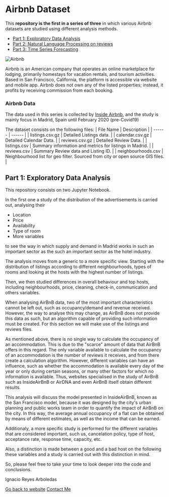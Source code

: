 # Airbnb Dataset

This **repository is the first in a series of three** in which various Airbnb datasets are studied using different analysis methods.

- [Part 1: Exploratory Data Analysis]()
- [Part 2: Natural Language Processing on reviews]()
- [Part 3: Time Series Forecasting]()

![Airbnb](https://upload.wikimedia.org/wikipedia/commons/thumb/6/69/Airbnb_Logo_Bélo.svg/320px-Airbnb_Logo_Bélo.svg.png)

Airbnb is an American company that operates an online marketplace for lodging, primarily homestays for vacation rentals, and tourism activities. Based in San Francisco, California, the platform is accessible via website and mobile app. Airbnb does not own any of the listed properties; instead, it profits by receiving commission from each booking.

### Airbnb Data
The data used in this series is collected by [Inside Airbnb](http://insideairbnb.com), and the study is mainly focus in Madrid, Spain until February 2020 (pre-Covid19)

The dataset consists on the following files:
| File Name | Description |
| ------ | ------ |
| listings.csv.gz | Detailed Listings data. |
| calendar.csv.gz | Detailed Calendar Data. |
| reviews.csv.gz | Detailed Review Data. |
| listings.csv | Summary information and metrics for listings in Madrid. |
| reviews.csv | Summary Review data and Listing ID. |
| neighbourhoods.csv | Neighbourhood list for geo filter. Sourced from city or open source GIS files. |

## Part 1: Exploratory Data Analysis
This repository consists on two Jupyter Notebook. 

In the first one a study of the distribution of the advertisements is carried out, analysing their
- Location
- Price
- Availability
- Type of room
- More variables

to see the way in which supply and demand in Madrid works in such an important sector as the such an important sector as the hotel industry.

The analysis moves from a generic to a more specific view. Starting with the distribution of listings according to different neighbourhoods, types of rooms and looking at the hosts with the highest number of listings.

Then, we then studied differences in overall behaviour and top hosts, including neighbourhoods, price, cleaning, check-in, communication and others variables.

When analysing AirBnB data, two of the most important characteristics cannot be left out, such as occupancy/demand and revenue received. However, the way to analyse this may change, as AirBnB does not provide this data as such, but an algorithm capable of providing such information must be created. For this section we will make use of the listings and reviews files.

As mentioned above, there is no single way to calculate the occupancy of an accommodation. This is due to the "scarce" amount of data that AirBnB offers in this regard. The only variable available to calculate the occupancy of an accommodation is the number of reviews it receives, and from there create a calculation algorithm. However, different variables can have an influence, such as whether the accommodation is available every day of the year or only during certain seasons, or many other factors for which no information is available. Thus, websites specialised in the study of AirBnB such as InsideAirBnB or AirDNA and even AirBnB itself obtain different results.

This analysis will discuss the model presented in InsideAirBnB, known as the San Francisco model, because it was designed by the city's urban planning and public works team in order to quantify the impact of AirBnB on the city. In this way, the average annual occupancy of a flat can be obtained by means of different estimates, as well as the income that can be earned.

Additionaly, a more specific study is performed for the different variables that are considered important, such us, cancelation policy, type of host, acceptance rate, response time, capacity, etc.

Also, a distinction is made between a good and a bad host on the following these variables and a study is carried out with this distinction in mind.

So, please feel free to take your time to look deeper into the code and conclusions.

Ignacio Reyes Arboledas

[Go back to website](https://ignacioreyesarboledas.tech/)
[Contact Me](ignareyesa@gmail.com)
